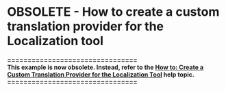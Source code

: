 # OBSOLETE - How to create a custom translation provider for the Localization tool


<p><strong>================================</strong><br /><strong>This example is now obsolete. Instead, refer to the <a href="http://documentation.devexpress.com/#Xaf/CustomDocument3310"><u>How to: Create a Custom Translation Provider for the Localization Tool</u></a> help topic.</strong><br /><strong>================================</strong></p>

<br/>


